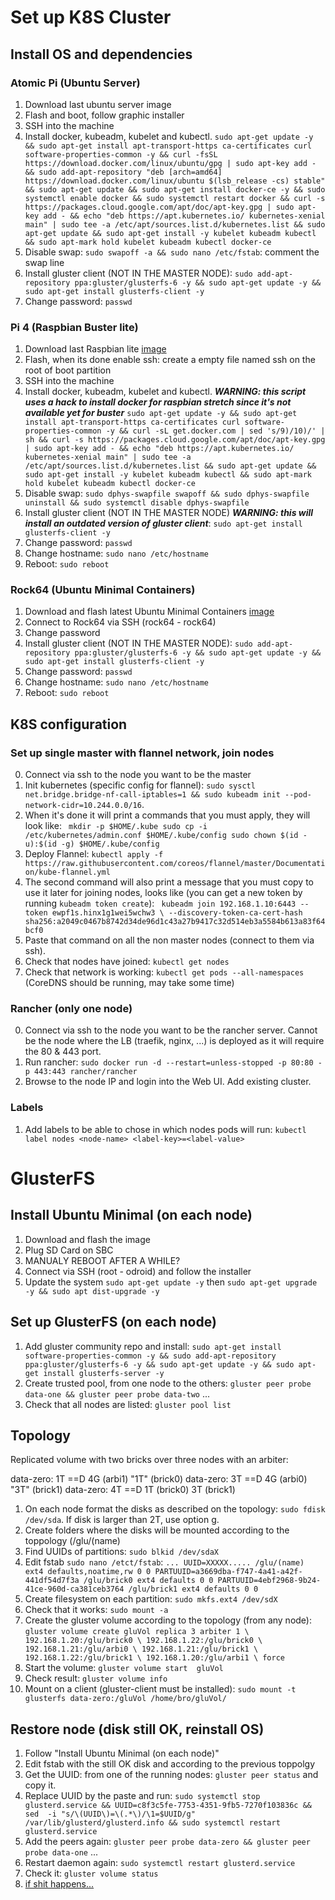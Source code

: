 # Set up K8S Cluster

## Install OS and dependencies

### Atomic Pi (Ubuntu Server)
1. Download last ubuntu server image
2. Flash and boot, follow graphic installer
3. SSH into the machine
4. Install docker, kubeadm, kubelet and kubectl. `sudo apt-get update -y && sudo apt-get install apt-transport-https ca-certificates curl software-properties-common -y && curl -fsSL https://download.docker.com/linux/ubuntu/gpg | sudo apt-key add - && sudo add-apt-repository "deb [arch=amd64] https://download.docker.com/linux/ubuntu $(lsb_release -cs) stable" && sudo apt-get update && sudo apt-get install docker-ce -y && sudo systemctl enable docker && sudo systemctl restart docker && curl -s https://packages.cloud.google.com/apt/doc/apt-key.gpg | sudo apt-key add - && echo "deb https://apt.kubernetes.io/ kubernetes-xenial main" | sudo tee -a /etc/apt/sources.list.d/kubernetes.list && sudo apt-get update && sudo apt-get install -y kubelet kubeadm kubectl && sudo apt-mark hold kubelet kubeadm kubectl docker-ce`
5. Disable swap: `sudo swapoff -a && sudo nano /etc/fstab`: comment the swap line
6. Install gluster client (NOT IN THE MASTER NODE): `sudo add-apt-repository ppa:gluster/glusterfs-6 -y && sudo apt-get update -y && sudo apt-get install glusterfs-client -y`
7. Change password: `passwd`

### Pi 4 (Raspbian Buster lite)
1. Download last Raspbian lite [image](https://www.raspberrypi.org/downloads/raspbian/)
2. Flash, when its done enable ssh: create a empty file named ssh on the root of boot partition
3. SSH into the machine
4. Install docker, kubeadm, kubelet and kubectl. ***WARNING: this script uses a hack to install docker for raspbian stretch since it's not available yet for buster*** `sudo apt-get update -y && sudo apt-get install apt-transport-https ca-certificates curl software-properties-common -y && curl -sL get.docker.com | sed 's/9)/10)/' | sh && curl -s https://packages.cloud.google.com/apt/doc/apt-key.gpg | sudo apt-key add - && echo "deb https://apt.kubernetes.io/ kubernetes-xenial main" | sudo tee -a /etc/apt/sources.list.d/kubernetes.list && sudo apt-get update && sudo apt-get install -y kubelet kubeadm kubectl && sudo apt-mark hold kubelet kubeadm kubectl docker-ce`
5. Disable swap: `sudo dphys-swapfile swapoff && sudo dphys-swapfile uninstall && sudo systemctl disable dphys-swapfile`
6. Install gluster client (NOT IN THE MASTER NODE) ***WARNING: this will install an outdated version of gluster client***: `sudo apt-get install glusterfs-client -y`
7. Change password: `passwd`
8. Change hostname: `sudo nano /etc/hostname`
9. Reboot: `sudo reboot`

### Rock64 (Ubuntu Minimal Containers)
1. Download and flash latest Ubuntu Minimal Containers [image](https://wiki.pine64.org/index.php/ROCK64_Software_Release)
2. Connect to Rock64 via SSH (rock64 - rock64)
3. Change password
4. Install gluster client (NOT IN THE MASTER NODE): `sudo add-apt-repository ppa:gluster/glusterfs-6 -y && sudo apt-get update -y && sudo apt-get install glusterfs-client -y`
5. Change password: `passwd`
6. Change hostname: `sudo nano /etc/hostname`
7. Reboot: `sudo reboot`

## K8S configuration

### Set up single master with flannel network, join nodes
0. Connect via ssh to the node you want to be the master
1. Init kubernetes (specific config for flannel): `sudo sysctl net.bridge.bridge-nf-call-iptables=1 && sudo kubeadm init --pod-network-cidr=10.244.0.0/16`.
2. When it's done it will print a commands that you must apply, they will look like: ```
mkdir -p $HOME/.kube
sudo cp -i /etc/kubernetes/admin.conf $HOME/.kube/config
sudo chown $(id -u):$(id -g) $HOME/.kube/config```
3. Deploy Flannel: `kubectl apply -f https://raw.githubusercontent.com/coreos/flannel/master/Documentation/kube-flannel.yml`
4. The second command will also print a message that you must copy to use it later for joining nodes, looks like (you can get a new token by running `kubeadm token create`): ```
kubeadm join 192.168.1.10:6443 --token ewpf1s.hinx1g1wei5wchw3 \
    --discovery-token-ca-cert-hash sha256:a2049c0467b8742d34de96d1c43a27b9417c32d514eb3a5584b613a83f64bcf0```
5. Paste that command on all the non master nodes (connect to them via ssh).
6. Check that nodes have joined: `kubectl get nodes`
7. Check that network is working: `kubectl get pods --all-namespaces` (CoreDNS should be running, may take some time)

### Rancher (only one node)
0. Connect via ssh to the node you want to be the rancher server. Cannot be the node where the LB (traefik, nginx, ...) is deployed as it will require the 80 & 443 port.
1. Run rancher: `sudo docker run -d --restart=unless-stopped -p 80:80 -p 443:443 rancher/rancher`
2. Browse to the node IP and login into the Web UI. Add existing cluster.

### Labels
1. Add labels to be able to chose in which nodes pods will run: `kubectl label nodes <node-name> <label-key>=<label-value>`

# GlusterFS

## Install Ubuntu Minimal (on each node)
1. Download and flash the image
2. Plug SD Card on SBC
2. MANUALY REBOOT AFTER A WHILE?
3. Connect via SSH (root - odroid) and follow the installer
4. Update the system `sudo apt-get update -y` then `sudo apt-get upgrade -y && sudo apt dist-upgrade -y`

## Set up GlusterFS (on each node)
1. Add gluster community repo and install: `sudo apt-get install software-properties-common -y && sudo add-apt-repository ppa:gluster/glusterfs-6 -y && sudo apt-get update -y && sudo apt-get install glusterfs-server -y`
2. Create trusted pool, from one node to the others: `gluster peer probe data-one && gluster peer probe data-two` ...
3. Check that all nodes are listed: `gluster pool list`

## Topology
Replicated volume with two bricks over three nodes with an arbiter:

data-zero: 1T ==D 4G (arbi1) "1T" (brick0)
data-zero: 3T ==D 4G (arbi0) "3T" (brick1)
data-zero: 4T ==D 1T (brick0) 3T (brick1)

1. On each node format the disks as described on the topology: `sudo fdisk /dev/sda`. If disk is larger than 2T, use option g.
2. Create folders where the disks will be mounted according to the toppology (/glu/(name)
3. Find UUIDs of partitions: `sudo blkid /dev/sdaX`
4. Edit fstab `sudo nano /etct/fstab`: `
...
UUID=XXXXX..... /glu/(name) ext4 defaults,noatime,rw 0 0
PARTUUID=a3669dba-f747-4a41-a42f-441df54d7f3a /glu/brick0 ext4 defaults 0 0
PARTUUID=4ebf2968-9b24-41ce-960d-ca381ceb3764 /glu/brick1 ext4 defaults 0 0
`
5. Create filesystem on each partition: `sudo mkfs.ext4 /dev/sdX`
6. Check that it works: `sudo mount -a`
7. Create the gluster volume according to the topology (from any node): `gluster volume create gluVol replica 3 arbiter 1 \
192.168.1.20:/glu/brick0 \
192.168.1.22:/glu/brick0 \
192.168.1.21:/glu/arbi0 \
192.168.1.21:/glu/brick1 \
192.168.1.22:/glu/brick1 \
192.168.1.20:/glu/arbi1 \
force
`
8. Start the volume: `gluster volume start  gluVol`
9. Check result: `gluster volume info`
10. Mount on a client (gluster-client must be installed): `sudo mount -t glusterfs data-zero:/gluVol /home/bro/gluVol/`

## Restore node (disk still OK, reinstall OS)
1. Follow "Install Ubuntu Minimal (on each node)"
2. Edit fstab with the still OK disk and according to the previous toppolgy
3. Get the UUID: from one of the running nodes: `gluster peer status` and copy it.
4. Replace UUID by the paste and run: `sudo systemctl stop glusterd.service && UUID=c8f3c5fe-7753-4351-9fb5-7270f103836c && sed  -i "s/\(UUID\)=\(.*\)/\1=$UUID/g" /var/lib/glusterd/glusterd.info && sudo systemctl restart glusterd.service`
5. Add the peers again: `gluster peer probe data-zero && gluster peer probe data-one` ...
6. Restart daemon again: `sudo systemctl restart glusterd.service`
7. Check it: `gluster volume status`
8. [if shit happens...](https://support.rackspace.com/how-to/recover-from-a-failed-server-in-a-glusterfs-array/)
